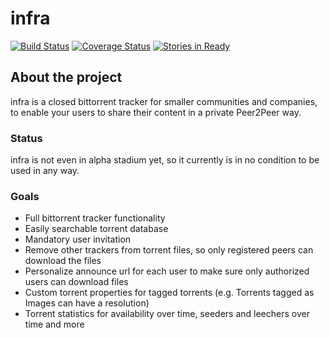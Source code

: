 # infra

[![Build Status](https://travis-ci.org/infra-torrent/infra.png?branch=master)](https://travis-ci.org/infra-torrent/infra)
[![Coverage Status](https://coveralls.io/repos/infra-torrent/infra/badge.png)](https://coveralls.io/r/infra-torrent/infra)
[![Stories in Ready](https://badge.waffle.io/infra-torrent/infra.png?label=RFC&title=RFC)](https://waffle.io/infra-torrent/infra)

## About the project

infra is a closed bittorrent tracker for smaller communities and companies, to enable your users to share their content in a private Peer2Peer way.

### Status

infra is not even in alpha stadium yet, so it currently is in no condition to be used in any way.

### Goals

* Full bittorrent tracker functionality
* Easily searchable torrent database
* Mandatory user invitation
* Remove other trackers from torrent files, so only registered peers can download the files
* Personalize announce url for each user to make sure only authorized users can download files
* Custom torrent properties for tagged torrents (e.g. Torrents tagged as Images can have a resolution)
* Torrent statistics for availability over time, seeders and leechers over time and more
